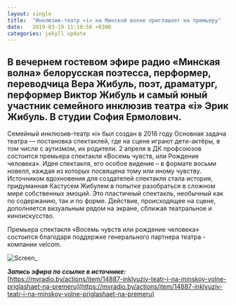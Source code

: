 ```yaml
---
layout: single
title:  "Инклюзив-театр «i» на Минской волне приглашает на премьеру"
date:   2019-03-19 11:10:56 +0300
categories: jekyll update
---
```

## В вечернем гостевом эфире радио «Минская волна» белорусская поэтесса, перформер, переводчица Вера Жибуль, поэт, драматург, перформер Виктор Жибуль и самый юный участник семейного инклюзив театра «i» Эрик Жибуль. В студии София Ермолович. ##

Семейный инклюзив–театр «i» был создан в 2016 году Основная задача театра — постановка спектаклей, где на сцене играют дети-актёры, в том числе с аутизмом, их родители.
2 апреля в ДК профсоюзов состоится премьера спектакля «Восемь чувств, или Рождение человека». Идея спектакля, его особое видение – в формате восьми новелл, каждая из которых посвящена тому или иному чувству. Источником вдохновения для создателей спектакля стала история, придуманная Кастусем Жибулем в попытке разобраться в сложном мире собственных эмоций. Это пластичный спектакль, необычный как по содержанию, так и по форме. Действие, происходящее на сцене, дополняется визуальным рядом на экране, сближая театральное и киноискусство.

Премьера спектакля «Восемь чувств или рождение человека» состоится благодаря поддержке генерального партнера театра - компании velcom.

![Screen_](https://tkrivko.github.io/assets/images/2019-03-19-inklyuziv-teatr-i-na-minskoy-volne/19-03-2019-Gosti-17-565.jpg)

***Запись эфира по ссылке в источнике:*** [https://mvradio.by/actions/item/14887-inklyuziv-teatr-i-na-minskoy-volne-priglashaet-na-premeru](https://mvradio.by/actions/item/14887-inklyuziv-teatr-i-na-minskoy-volne-priglashaet-na-premeru)

[jekyll-docs]: https://jekyllrb.com/docs/home
[jekyll-gh]:   https://github.com/jekyll/jekyll
[jekyll-talk]: https://talk.jekyllrb.com/
